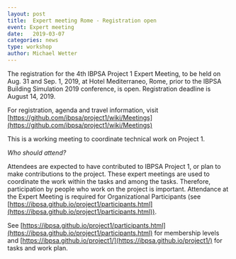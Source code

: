 ```yaml
---
layout: post
title:  Expert meeting Rome - Registration open
event: Expert meeting
date:   2019-03-07
categories: news
type: workshop
author: Michael Wetter
---
```


The registration for the 4th IBPSA Project 1 Expert Meeting, to be held on Aug. 31 and Sep. 1, 2019,
at Hotel Mediterraneo, Rome, prior to the IBPSA Building Simulation 2019 conference, is open.
Registration deadline is August 14, 2019.

<!--excerpt-->

For registration, agenda and travel information, visit
[https://github.com/ibpsa/project1/wiki/Meetings](https://github.com/ibpsa/project1/wiki/Meetings)

This is a working meeting to coordinate technical work on Project 1.

*Who should attend?*

Attendees are expected to have contributed to IBPSA Project 1, or plan to make contributions to the project.
These expert meetings are used to coordinate the work within the tasks and among the tasks.
Therefore, participation by people who work on the project is important.
Attendance at the Expert Meeting is required for Organizational Participants (see [https://ibpsa.github.io/project1/participants.html](https://ibpsa.github.io/project1/participants.html)).

See [https://ibpsa.github.io/project1/participants.html](https://ibpsa.github.io/project1/participants.html) for membership levels and
[https://ibpsa.github.io/project1/](https://ibpsa.github.io/project1/) for tasks and work plan.
